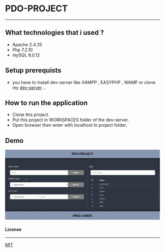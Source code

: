 # PDO-PROJECT
---
## What technologies that i used ?
 - Apache 2.4.35
 - Php 7.2.10
 - mySQL 8.0.12


## Setup prerequists
 - you have to install dev-server like XAMPP , EASYPHP , WAMP or clone my [dev-server](https://github.com/3imed-jaberi/dev-server) .. 


## How to run the application
 - Clone this project.
 - Put this project in WORKSPACES folder of the dev-server. 
 - Open browser then enter with localhost to project folder.
 
## Demo 
![quick-demo](public/img/demo.gif)
  
#### License
---
[MIT](https://choosealicense.com/licenses/mit/)  

